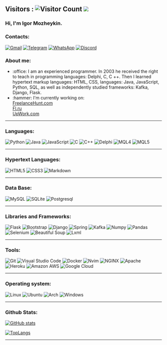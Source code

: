 ## Visitors : ![Visitor Count](https://profile-counter.glitch.me/Mozheykin/count.svg) <img src="https://www.codewars.com/users/Mozheykin/badges/small"/>

### Hi, I'm Igor Mozheykin.

### Contacts:
[![Gmail](https://img.shields.io/badge/Gmail-D14836?style=for-the-badge&logo=gmail&logoColor=white)](mailto:mozheykin.igor@gmail.com)
[![Telegram](https://img.shields.io/badge/Telegram-2CA5E0?style=for-the-badge&logo=telegram&logoColor=white)](https://t.me/LEGALWings)
[![WhatsApp](https://img.shields.io/badge/WhatsApp-25D366?style=for-the-badge&logo=whatsapp&logoColor=white)](https://wa.me/89211055750)
[![Discord](https://img.shields.io/badge/Discord-7289DA?style=for-the-badge&logo=discord&logoColor=white)](https://discord.com/users/597543692336889856/)

### About me:

<ul>
    <li> :office: I am an experienced programmer. In 2003 he received the right to teach in programming languages: Delphi, C, C ++. Then I learned hypertext markup languages: HTML, CSS, languages: Java, JavaScript, Python, SQL, as well as independently studied frameworks: Kafka, Django, Flask.   </li>
    <li> :hammer: I'm currently working on: 
      <br>  
      <a href="https://freelancehunt.com/freelancer/LegalWings.html">FreelanceHunt.com</a>
      <br>
      <a href="https://www.fl.ru/users/mozheikinigor/portfolio/">Fl.ru</a>
      <br>
      <a href="https://www.upwork.com/freelancers/~01dd7daccf19642309?viewMode=1">UpWork.com</a>
  </li>
</ul>
<hr>

### Languages:
![Python](https://img.shields.io/badge/Python-3776AB?style=for-the-badge&logo=python&logoColor=white)
![Java](https://img.shields.io/badge/Java-ED8B00?style=for-the-badge&logo=java&logoColor=white)
![JavaScript](https://img.shields.io/badge/JavaScript-F7DF1E?style=for-the-badge&logo=javascript&logoColor=black)
![C](https://img.shields.io/badge/C-00599C?style=for-the-badge&logo=c&logoColor=white)
![C++](https://img.shields.io/badge/C%2B%2B-00599C?style=for-the-badge&logo=c%2B%2B&logoColor=white)
![Delphi](https://img.shields.io/badge/Delphi-3776AB?style=for-the-badge&logo=Delphi&logoColor=white)
![MQL4](https://img.shields.io/badge/MQL4-3776AB?style=for-the-badge&logo=MQL4&logoColor=white)
![MQL5](https://img.shields.io/badge/MQL5-00599C?style=for-the-badge&logo=MQL5&logoColor=white)
<hr>

### Hypertext Languages:
![HTML5](https://img.shields.io/badge/HTML5-E34F26?style=for-the-badge&logo=html5&logoColor=white)
![CSS3](https://img.shields.io/badge/CSS3-1572B6?style=for-the-badge&logo=css3&logoColor=white)
![Markdown](https://img.shields.io/badge/Markdown-000000?style=for-the-badge&logo=markdown&logoColor=white)
<hr>

### Data Base:
![MySQL](https://img.shields.io/badge/MySQL-00000F?style=for-the-badge&logo=mysql&logoColor=white)
![SQLite](https://img.shields.io/badge/SQLite-07405E?style=for-the-badge&logo=sqlite&logoColor=white)
![Postgresql](https://img.shields.io/badge/PostgreSQL-316192?style=for-the-badge&logo=postgresql&logoColor=white)
<hr>

### Libraries and Frameworks:
![Flask](https://img.shields.io/badge/Flask-000000?style=for-the-badge&logo=flask&logoColor=white)
![Bootstrap](https://img.shields.io/badge/Bootstrap-563D7C?style=for-the-badge&logo=bootstrap&logoColor=white)
![Django](https://img.shields.io/badge/Django-092E20?style=for-the-badge&logo=django&logoColor=white)
![Spring](https://img.shields.io/badge/Spring-6DB33F?style=for-the-badge&logo=spring&logoColor=white)
![Kafka](https://img.shields.io/badge/-Kafka-1b1e26?style=for-the-badge&logo=Kafka&logoColor=1572B6)
![Numpy](https://img.shields.io/badge/-Numpy-1b1e26?style=for-the-badge&logo=Numpy&logoColor=1572B6)
![Pandas](https://img.shields.io/badge/-Pandas-1b1e26?style=for-the-badge&logo=Pandas&logoColor=1572B6)
![Selenium](https://img.shields.io/badge/-Selenium-1b1e26?style=for-the-badge&logo=Selenium&logoColor=1572B6)
![Beautiful Soup](https://img.shields.io/badge/-Beautiful%20Soup-1b1e26?style=for-the-badge&logo=BS4&logoColor=1572B6)
![Lxml](https://img.shields.io/badge/-lxml-1b1e26?style=for-the-badge&logo=lxml&logoColor=1572B6)
<hr>

### Tools:
![Git](https://img.shields.io/badge/-Git-1b1e26?style=for-the-badge&logo=Git&logoColor=F05032)
![Visual Studio Code](https://img.shields.io/badge/-VS%20Code-1b1e26?style=for-the-badge&logo=Visual-Studio-Code&logoColor=007ACC)
![Docker](https://img.shields.io/badge/-Docker-1b1e26?style=for-the-badge&logo=Docker&logoColor=2496ED)
![Nvim](https://img.shields.io/badge/-Nvim-1b1e26?style=for-the-badge&logo=vim&logoColor=1572B6)
![NGINX](https://img.shields.io/badge/-NGINX-1b1e26?style=for-the-badge&logo=NGINX&logoColor=1572B6)
![Apache](https://img.shields.io/badge/-Apache-1b1e26?style=for-the-badge&logo=Apache&logoColor=1572B6)
![Heroku](https://img.shields.io/badge/Heroku-430098?style=for-the-badge&logo=heroku&logoColor=white)
![Amazon AWS](https://img.shields.io/badge/Amazon_AWS-232F3E?style=for-the-badge&logo=amazon-aws&logoColor=white)
![Google Cloud](https://img.shields.io/badge/Google_Cloud-4285F4?style=for-the-badge&logo=google-cloud&logoColor=white)
<hr>

### Operating system:
![Linux](https://img.shields.io/badge/-Linux-1b1e26?style=for-the-badge&logo=Linux&logoColor=FFFFFF)
![Ubuntu](https://img.shields.io/badge/Ubuntu-E95420?style=for-the-badge&logo=ubuntu&logoColor=white)
![Arch](https://img.shields.io/badge/Arch_Linux-1793D1?style=for-the-badge&logo=arch-linux&logoColor=white)
![Windows](https://img.shields.io/badge/Windows-0078D6?style=for-the-badge&logo=windows&logoColor=white)
<hr>

### Github Stats:

[![GitHub stats](https://github-readme-stats.vercel.app/api?username=Mozheykin&show_icons=true&theme=radical)](https://github.com/Mozheykin/github-readme-stats)

[![TopLangs](https://github-readme-stats.vercel.app/api/top-langs/?username=Mozheykin&show_icons=true&theme=radical)](https://github.com/Mozheykin/github-readme-stats)
<hr>

